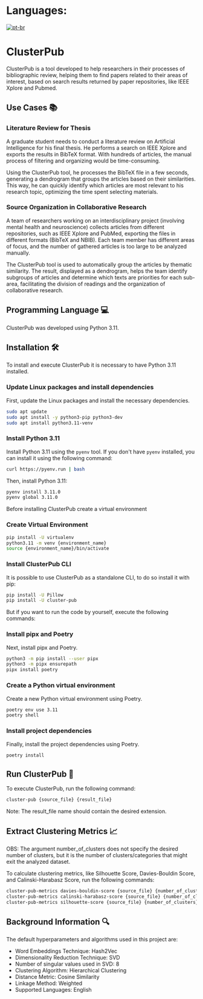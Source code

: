 # Languages:
[![pt-br](https://img.shields.io/badge/lang-pt--br-green.svg)](https://github.com/barcelosf/cluster_pub/blob/master/README.pt-br.md)

# ClusterPub

ClusterPub is a tool developed to help researchers in their processes of bibliographic review, 
helping them to find papers related to their areas of interest,
based on search results returned by paper repositories, like IEEE Xplore and Pubmed.

## Use Cases 📚

### Literature Review for Thesis
A graduate student needs to conduct a literature review on Artificial Intelligence for his final thesis. He performs a search on IEEE Xplore and exports the results in BibTeX format. With hundreds of articles, the manual process of filtering and organizing would be time-consuming.

Using the ClusterPub tool, he processes the BibTeX file in a few seconds, generating a dendrogram that groups the articles based on their similarities. This way, he can quickly identify which articles are most relevant to his research topic, optimizing the time spent selecting materials.

### Source Organization in Collaborative Research
A team of researchers working on an interdisciplinary project (involving mental health and neuroscience) collects articles from different repositories, such as IEEE Xplore and PubMed, exporting the files in different formats (BibTeX and NBIB). Each team member has different areas of focus, and the number of gathered articles is too large to be analyzed manually.

The ClusterPub tool is used to automatically group the articles by thematic similarity. The result, displayed as a dendrogram, helps the team identify subgroups of articles and determine which texts are priorities for each sub-area, facilitating the division of readings and the organization of collaborative research.

## Programming Language 💻

ClusterPub was developed using Python 3.11.

## Installation 🛠

To install and execute ClusterPub it is necessary to have Python 3.11 installed.

### Update Linux packages and install dependencies

First, update the Linux packages and install the necessary dependencies.

```bash
sudo apt update
sudo apt install -y python3-pip python3-dev
sudo apt install python3.11-venv
```

### Install Python 3.11

Install Python 3.11 using the `pyenv` tool. If you don't have `pyenv` installed, you can install it using the following command:

```bash
curl https://pyenv.run | bash
```

Then, install Python 3.11:

```bash
pyenv install 3.11.0
pyenv global 3.11.0
```

Before installing ClusterPub create a virtual environment

### Create Virtual Environment

```bash
pip install -U virtualenv
python3.11 -m venv {environment_name}
source {environment_name}/bin/activate
```

### Install ClusterPub CLI

It is possible to use ClusterPub as a standalone CLI, to do so install it with pip:

```bash Python installation command
pip install -U Pillow
pip install -U cluster-pub
```

But if you want to run the code by yourself, execute the following commands:

### Install pipx and Poetry

Next, install pipx and Poetry.

```bash
python3 -m pip install --user pipx
python3 -m pipx ensurepath
pipx install poetry
```

### Create a Python virtual environment

Create a new Python virtual environment using Poetry.

```bash
poetry env use 3.11
poetry shell
```

### Install project dependencies

Finally, install the project dependencies using Poetry.

```bash
poetry install
```

## Run ClusterPub 🚀

To execute ClusterPub, run the following command:

```bash
cluster-pub {source_file} {result_file}
```

Note: The result_file name should contain the desired extension.

## Extract Clustering Metrics  📈

OBS: The argument number_of_clusters does not specify the desired number of clusters, but it is the number of clusters/categories that might exit the analyzed dataset.

To calculate clustering metrics, like Silhouette Score, Davies-Bouldin Score, and Calinski-Harabasz Score, run the following commands:

```bash
cluster-pub-metrics davies-bouldin-score {source_file} {number_of_clusters}
cluster-pub-metrics calinski-harabasz-score {source_file} {number_of_clusters}
cluster-pub-metrics silhouette-score {source_file} {number_of_clusters} --distance-metric={distance_metric}
```

## Background Information 🔍

The default hyperparameters and algorithms used in this project are:

- Word Embeddings Technique: Hash2Vec
- Dimensionality Reduction Technique: SVD
- Number of singular values used in SVD: 8
- Clustering Algorithm: Hierarchical Clustering
- Distance Metric: Cosine Similarity
- Linkage Method: Weighted
- Supported Languages: English
